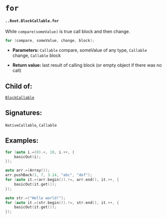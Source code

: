 # `for`

#### `..Root.BlockCallable.for`

While `compare(someValue)` is true call block and then change.

```c
for (compare, someValue, change, block);
```

* **Parameters:** `Callable` compare, someValue of any type, `Callable` change,  `Callable` block

* **Return value:** last result of calling block (or empty object if there was no call)

## Child of:

[`BlockCallable`](docs..Root.BlockCallable.md)

## Signatures:

`NativeCallable`, `Callable`

## Examples:

```c
for (auto i.=(0).<, 10, i.++, {
    basicOut(i);
});
```

```c
auto arr.=(Array());
arr.pushBack(1, 7, 3.14, "abc", "def");
for (auto it.=(arr.begin()).!=, arr.end(), it.++, {
    basicOut(it.get());
});
```

```c
auto str.=("Hello world!");
for (auto it.=(str.begin()).!=, str.end(), it.++, {
    basicOut(it.get());
});
```
